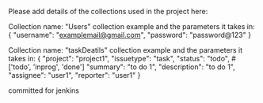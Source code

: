 Please add details of the collections used in the project here:

Collection name: "Users"
collection example and the parameters it takes in:
{
  "username": "examplemail@gmail.com",
  "password": "password@123"
}

Collection name: "taskDeatils"
collection example and the parameters it takes in:
{
  "project": "project1",
  "issuetype": "task",
  "status": "todo",   #['todo', 'inprog', 'done']
  "summary": "to do 1",
  "description": "to do 1",
  "assignee": "user1",
  "reporter": "user1"
}

committed for jenkins
